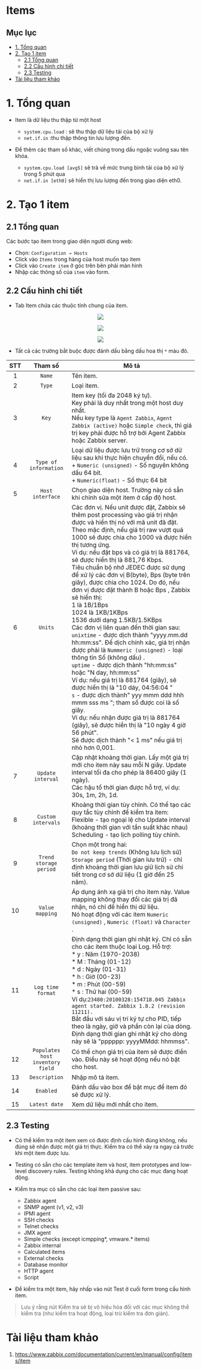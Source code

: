 <h1> Items </h1>

<h2> Mục lục </h2>

- [1. Tổng quan](#1-tổng-quan)
- [2. Tạo 1 item](#2-tạo-1-item)
	- [2.1 Tổng quan](#21-tổng-quan)
	- [2.2 Cấu hình chi tiết](#22-cấu-hình-chi-tiết)
	- [2.3 Testing](#23-testing)
- [Tài liệu tham khảo](#tài-liệu-tham-khảo)

# 1. Tổng quan
- Item là dữ liệu thu thập từ một host
  - `system.cpu.load` : sẽ thu thập dữ liệu tải của bộ xử lý
  - `net.if.in` :thu thập thông tin lưu lượng đến.

- Để thêm các tham số khác, viết chúng trong dấu ngoặc vuông sau tên khóa.
  - `system.cpu.load [avg5]` sẽ trả về mức trung bình tải của bộ xử lý trong 5 phút qua
  - `net.if.in [eth0]` sẽ hiển thị lưu lượng đến trong giao diện eth0.


# 2. Tạo 1 item

## 2.1 Tổng quan
Các bước tạo item trong giao diện người dùng web:
- Chọn: `Configuration → Hosts`
- Click vào `Items` trong hàng của host muốn tạo item
- Click vào `Create item` ở góc trên bên phải màn hình
- Nhập các thông số của `item` vào form.

## 2.2 Cấu hình chi tiết
- Tab Item chứa các thuộc tính chung của item.

<p align="center">
<img src=https://i.imgur.com/pClv2ip.png>
</p>

<p align="center">
<img src=https://i.imgur.com/evIc0nW.png>
</p>

<p align="center">
<img src=https://i.imgur.com/clwoRSl.png>
</p>

- Tất cả các trường bắt buộc được đánh dấu bằng dấu hoa thị `*` màu đỏ.

STT|Tham số|Mô tả
|:---:|:---:|---|
1|`Name`|Tên item.
2|`Type`|Loại item.
3|`Key`|Item key (tối đa 2048 ký tự).<br>Key phải là duy nhất trong một host duy nhất.<br>Nếu key type là `Agent Zabbix`, `Agent Zabbix (active)` hoặc `Simple check`, thì giá trị key phải được hỗ trợ bởi Agent Zabbix hoặc Zabbix server.
4|`Type of information`|Loại dữ liệu được lưu trữ trong cơ sở dữ liệu sau khi thực hiện chuyển đổi, nếu có.<br>+ `Numeric (unsigned)` - Số nguyên không dấu 64 bit.<br>+ `Numeric(float)` - Số thực 64 bit
5|`Host interface`| Chọn giao diện host. Trường này có sẵn khi chỉnh sửa một item ở cấp độ host.
6|`Units`|Các đơn vị. Nếu unit được đặt, Zabbix sẽ thêm post processing  vào giá trị nhận được và hiển thị nó với mã unit đã đặt.<br>Theo mặc định, nếu giá trị raw vượt quá 1000 sẽ được chia cho 1000 và được hiển thị tương ứng.<br>Ví dụ: nếu đặt bps và có giá trị là 881764, sẽ được hiển thị là 881,76 Kbps.<br>Tiêu chuẩn bộ nhớ JEDEC được sử dụng để xử lý các đơn vị B(byte), Bps (byte trên giây), được chia cho 1024. Do đó, nếu đơn vị được đặt thành B hoặc Bps , Zabbix sẽ hiển thị:<br>1 là 1B/1Bps<br>1024 là 1KB/1KBps<br>1536 dưới dạng 1.5KB/1.5KBps<br>Các đơn vị liên quan đến thời gian sau:<br>`unixtime` - được dịch thành "yyyy.mm.dd hh:mm:ss". Để dịch chính xác, giá trị nhận được phải là `Nummeric (unsigned)` - loại thông tin Số (không dấu) .<br>`uptime` - được dịch thành "hh:mm:ss" hoặc "N day, hh:mm:ss"<br>Ví dụ: nếu giá trị là 881764 (giây), sẽ được hiển thị là "10 dáy, 04:56:04 "<br>`s` - được dịch thành" yyy mmm ddd hhh mmm sss ms "; tham số được coi là số giây.<br>Ví dụ: nếu nhận được giá trị là 881764 (giây), sẽ được hiển thị là "10 ngày 4 giờ 56 phút".<br>Sẽ được dịch thành "< 1 ms" nếu giá trị nhỏ hơn 0,001.
7|`Update interval`|Cập nhật khoảng thời gian. Lấy một giá trị mới cho item này sau mỗi N giây. Update interval tối đa cho phép là 86400 giây (1 ngày).<br>Các hậu tố thời gian được hỗ trợ, ví dụ: 30s, 1m, 2h, 1d.
8|`Custom intervals`|Khoảng thời gian tùy chỉnh. Có thể tạo các quy tắc tùy chỉnh để kiểm tra item:<br>Flexible - tạo ngoại lệ cho Update interval (khoảng thời gian với tần suất khác nhau)<br>Scheduling - tạo lịch polling tùy chỉnh.
9|`Trend storage period`|Chọn một trong hai:<br>`Do not keep trends` (Không lưu lịch sử)<br>`Storage period` (Thời gian lưu trữ) - chỉ định khoảng thời gian lưu giữ lịch sử chi tiết trong cơ sở dữ liệu (1 giờ đến 25 năm).
10|`Value mapping`|	Áp dụng ánh xạ giá trị cho item này. Value mapping không thay đổi các giá trị đã nhận, nó chỉ để hiển thị dữ liệu.<br>Nó hoạt động với các item `Numeric (unsigned)` , `Numeric (float)` và `Character` .
11|`Log time format`|Định dạng thời gian ghi nhật ký. Chỉ có sẵn cho các item thuộc loại Log. Hỗ trợ:<br>* y : Năm (1970-2038)<br>* M : Tháng (01-12)<br>* d : Ngày (01-31)<br>* h : Giờ (00-23)<br>* m : Phút (00-59)<br>* s : Thứ hai (00-59)<br>Ví dụ:`23480:20100328:154718.045 Zabbix agent started. Zabbix 1.8.2 (revision 11211).`<br>Bắt đầu với sáu vị trí ký tự cho PID, tiếp theo là ngày, giờ và phần còn lại của dòng.<br>Định dạng thời gian ghi nhật ký cho dòng này sẽ là "pppppp: yyyyMMdd: hhmmss".
12|`Populates host inventory field`|Có thể chọn giá trị của item sẽ được điền vào. Điều này sẽ hoạt động nếu nó bật cho host.
13|`Description`|	Nhập mô tả item.|
14|`Enabled`|Đánh dấu vào box để bật mục để item đó sẽ được xử lý.
15|`Latest date`|Xem dữ liệu mới nhất cho item.|

## 2.3 Testing
- Có thể kiểm tra một item xem có được định cấu hình đúng không, nếu đúng sẽ nhận được một giá trị thực. Kiểm tra có thể xảy ra ngay cả trước khi một item được lưu.

- Testing có sẵn cho các template item và host, item prototypes and low-level discovery rules. Testing không khả dụng cho các mục đang hoạt động.

- Kiểm tra mục có sẵn cho các loại item passive sau:
  - Zabbix agent
  - SNMP agent (v1, v2, v3)
  - IPMI agent
  - SSH checks
  - Telnet checks
  - JMX agent
  - Simple checks (except icmpping*, vmware.* items)
  - Zabbix internal
  - Calculated items
  - External checks
  - Database monitor
  - HTTP agent
  - Script

- Để kiểm tra một item, hãy nhấp vào nút Test ở cuối form  trong cấu hình item.

>Lưu ý rằng nút Kiểm tra sẽ bị vô hiệu hóa đối với các mục không thể kiểm tra (như kiểm tra hoạt động, loại trừ kiểm tra đơn giản).

# Tài liệu tham khảo

1. https://www.zabbix.com/documentation/current/en/manual/config/items/item
